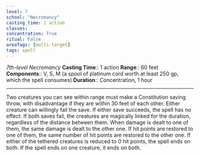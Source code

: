 ```yaml
---
level: 7
school: "Necromancy"
casting_time: 1 action
classes: 
concentration: True
ritual: False
areaTags: [multi-target]
tags: spell
---
```


_7th-level Necromancy_
**Casting Time**:: 1 action
**Range**:: 60 feet
**Components**:: V, S, M (a spool of platinum cord worth at least 250 gp, which the spell consumes)
**Duration**:: Concentration, 1 hour

---

Two creatures you can see within range must make a Constitution saving throw, with disadvantage if they are within 30 feet of each other. Either creature can willingly fail the save. If either save succeeds, the spell has no effect. If both saves fail, the creatures are magically linked for the duration, regardless of the distance between them. When damage is dealt to one of them, the same damage is dealt to the other one. If hit points are restored to one of them, the same number of hit points are restored to the other one. If either of the tethered creatures is reduced to 0 hit points, the spell ends on both. If the spell ends on one creature, it ends on both.



